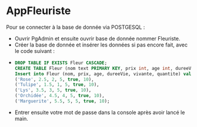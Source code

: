 # AppFleuriste

Pour se connecter à la base de donnée via POSTGESQL :

- Ouvrir PgAdmin et ensuite ouvrir base de donnée nommer Fleuriste.
- Créer la base de donnée et insérer les données si pas encore fait, avec le code suivant :
- ```sql
  DROP TABLE IF EXISTS Fleur CASCADE;
  CREATE TABLE Fleur (nom text PRIMARY KEY, prix int, age int, dureeVie int, vivante BOOLEAN, quantite int);
  Insert into Fleur (nom, prix, age, dureeVie, vivante, quantite) values
  ('Rose', 2.5, 2, 5, true, 10),
  ('Tulipe', 1.5, 1, 5, true, 10),
  ('Lys', 3.5, 3, 5, true, 10),
  ('Orchidée', 4.5, 4, 5, true, 10),
  ('Marguerite', 5.5, 5, 5, true, 10);
  ```
- Entrer ensuite votre mot de passe dans la console après avoir lancé le main.

 
